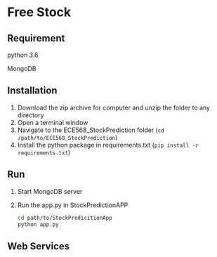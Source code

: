# Free Stock

## Requirement

python 3.6

MongoDB

## Installation

1. Download the zip archive for computer and unzip the folder to any directory
2. Open a terminal window
3. Navigate to the ECE568_StockPrediction folder (`cd /path/to/ECE568_StockPrediction`)
4. Install the python package in requirements.txt (`pip install -r requirements.txt`)

## Run

1. Start MongoDB server
2. Run the app.py in StockPredictionAPP

    ```bash
    cd path/to/StockPredicitionApp
    python app.py
    ```

## Web Services
